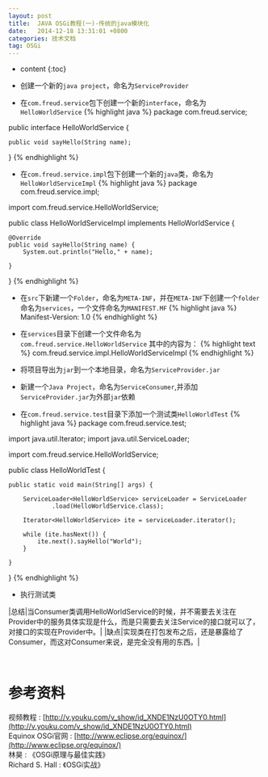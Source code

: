 ```yaml
---
layout: post
title:  JAVA OSGi教程(一)-传统的java模块化
date:   2014-12-18 13:31:01 +0800
categories: 技术文档
tag: OSGi
---
```


* content
{:toc}


- 创建一个新的`java project`，命名为`ServiceProvider`

- 在`com.freud.service`包下创建一个新的`interface`，命名为`HelloWorldService`
{% highlight java %}
package com.freud.service;

public interface HelloWorldService {

	public void sayHello(String name);
}
{% endhighlight %}

- 在`com.freud.service.impl`包下创建一个新的`java`类，命名为`HelloWorldServiceImpl`
{% highlight java %}
package com.freud.service.impl;

import com.freud.service.HelloWorldService;

public class HelloWorldServiceImpl implements HelloWorldService {

	@Override
	public void sayHello(String name) {
		System.out.println("Hello," + name);

	}

}
{% endhighlight %}

- 在`src`下新建一个`Folder`，命名为`META-INF`，并在`META-INF`下创建一个`folder`命名为`services`，一个文件命名为`MANIFEST.MF`
{% highlight java %}
Manifest-Version: 1.0
{% endhighlight %}

- 在`services`目录下创建一个文件命名为`com.freud.service.HelloWorldService`
其中的内容为：
{% highlight text %}
com.freud.service.impl.HelloWorldServiceImpl
{% endhighlight %}

- 将项目导出为`jar`到一个本地目录，命名为`ServiceProvider.jar`

- 新建一个`Java Project`，命名为`ServiceConsumer`,并添加`ServiceProvider.jar`为外部`jar`依赖

- 在`com.freud.service.test`目录下添加一个测试类`HelloWorldTest`
{% highlight java %}
package com.freud.service.test;

import java.util.Iterator;
import java.util.ServiceLoader;

import com.freud.service.HelloWorldService;

public class HelloWorldTest {

	public static void main(String[] args) {

		ServiceLoader<HelloWorldService> serviceLoader = ServiceLoader
				.load(HelloWorldService.class);

		Iterator<HelloWorldService> ite = serviceLoader.iterator();

		while (ite.hasNext()) {
			ite.next().sayHello("World");
		}

	}
}
{% endhighlight %}

- 执行测试类

|总结|当Consumer类调用HelloWorldService的时候，并不需要去关注在Provider中的服务具体实现是什么，而是只需要去关注Service的接口就可以了，对接口的实现在Provider中。|
|缺点|实现类在打包发布之后，还是暴露给了Consumer，而这对Consumer来说，是完全没有用的东西。|

<br/>

参考资料
================================

视频教程 : [http://v.youku.com/v_show/id_XNDE1NzU0OTY0.html](http://v.youku.com/v_show/id_XNDE1NzU0OTY0.html)
<br/>
Equinox OSGi官网 : [http://www.eclipse.org/equinox/](http://www.eclipse.org/equinox/)
<br/>
林昊 : 《OSGi原理与最佳实践》
<br/>
Richard S. Hall : 《OSGi实战》